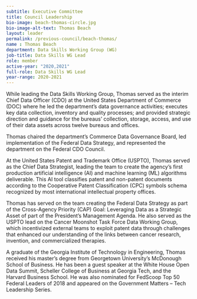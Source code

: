 ```yaml
---
subtitle: Executive Committee
title: Council Leadership
bio-image: beach-thomas-circle.jpg
bio-image-alt-text: Thomas Beach
layout: leader
permalink: /previous-council/beach-thomas/
name : Thomas Beach
department: Data Skills Working Group (WG)
job-title: Data Skills WG Lead
role: member
active-year: "2020,2021"
full-role: Data Skills WG Lead
year-range: 2020-2021
---
```

While leading the Data Skills Working Group, Thomas served as the interim Chief Data Officer (CDO) at the United States Department of Commerce (DOC) where he led the department’s data governance activities; executes key data collection, inventory and quality processes; and provided strategic direction and guidance for the bureaus’ collection, storage, access, and use of their data assets across twelve bureaus and offices.  
 
Thomas chaired the department’s Commerce Data Governance Board, led implementation of the Federal Data Strategy, and represented the department on the Federal CDO Council.
 
At the United States Patent and Trademark Office (USPTO), Thomas served as the Chief Data Strategist, leading the team to create the agency’s first production artificial intelligence (AI) and machine learning (ML) algorithms deliverable. This AI tool classifies patent and non-patent documents according to the Cooperative Patent Classification (CPC) symbols schema recognized by most international intellectual property offices. 
 
Thomas has served on the team creating the Federal Data Strategy as part of the Cross-Agency Priority (CAP) Goal: Leveraging Data as a Strategic Asset of part of the President’s Management Agenda. He also served as the USPTO lead on the Cancer Moonshot Task Force Data Working Group, which incentivized external teams to exploit patent data through challenges that enhanced our understanding of the links between cancer research, invention, and commercialized therapies. 
 
A graduate of the Georgia Institute of Technology in Engineering, Thomas received his master’s degree from Georgetown University’s McDonough School of Business. He has been a guest speaker at the White House Open Data Summit, Scheller College of Business at Georgia Tech, and the Harvard Business School. He was also nominated for FedScoop Top 50 Federal Leaders of 2018 and appeared on the Government Matters – Tech Leadership Series.